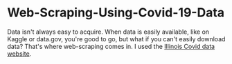 # Web-Scraping-Using-Covid-19-Data
Data isn't always easy to acquire. When data is easily available, like on Kaggle or data.gov, you're good to go, but what if you can't easily download data? That's where web-scraping comes in. I used the [Illinois Covid data website](https://dph.illinois.gov/news/202004).
